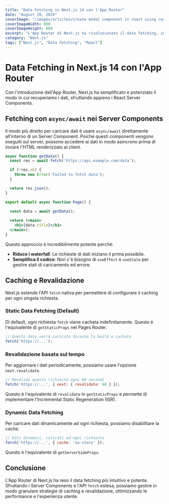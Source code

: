 ```yaml
---
title: "Data Fetching in Next.js 14 con l'App Router"
date: "August 20, 2024"
coverImage: "/images/articles/create modal component in react using react portals.png"
coverImageWidth: 800
coverImageHeight: 600
excerpt: "L'App Router di Next.js ha rivoluzionato il data fetching, integrandolo direttamente nel lifecycle di React con i Server Components."
category: "Next.js"
tags: ["Next.js", "Data Fetching", "React"]
---
```


# Data Fetching in Next.js 14 con l'App Router

Con l'introduzione dell'App Router, Next.js ha semplificato e potenziato il modo in cui recuperiamo i dati, sfruttando appieno i React Server Components.

## Fetching con `async/await` nei Server Components

Il modo più diretto per caricare dati è usare `async/await` direttamente all'interno di un Server Component. Poiché questi componenti vengono eseguiti sul server, possono accedere ai dati in modo asincrono prima di inviare l'HTML renderizzato al client.

```jsx
async function getData() {
  const res = await fetch('https://api.example.com/data');

  if (!res.ok) {
    throw new Error('Failed to fetch data');
  }

  return res.json();
}

export default async function Page() {

  const data = await getData();
  
  return (<main>
    <h1>{data.title}</h1>
  </main>);
}
```

Questo approccio è incredibilmente potente perché:
- **Riduce i waterfall**: Le richieste di dati iniziano il prima possibile.
- **Semplifica il codice**: Non c'è bisogno di `useEffect` e `useState` per gestire stati di caricamento ed errore.

## Caching e Revalidazione

Next.js estende l'API `fetch` nativa per permettere di configurare il caching per ogni singola richiesta.

### Static Data Fetching (Default)

Di default, ogni richiesta `fetch` viene cachata indefinitamente. Questo è l'equivalente di `getStaticProps` nel Pages Router.

```javascript
// Questo dato verrà caricato durante la build e cachato
fetch('https://...');
```

### Revalidazione basata sul tempo

Per aggiornare i dati periodicamente, possiamo usare l'opzione `next.revalidate`.

```javascript
// Revalida questa richiesta ogni 60 secondi
fetch('https://...', { next: { revalidate: 60 } });
```
Questo è l'equivalente di `revalidate` in `getStaticProps` e permette di implementare l'Incremental Static Regeneration (ISR).

### Dynamic Data Fetching

Per caricare dati dinamicamente ad ogni richiesta, possiamo disabilitare la cache.

```javascript
// Dati dinamici, caricati ad ogni richiesta
fetch('https://...', { cache: 'no-store' });
```
Questo è l'equivalente di `getServerSideProps`.

## Conclusione

L'App Router di Next.js ha reso il data fetching più intuitivo e potente. Sfruttando i Server Components e l'API `fetch` estesa, possiamo gestire in modo granulare strategie di caching e revalidazione, ottimizzando le performance e l'esperienza utente.
